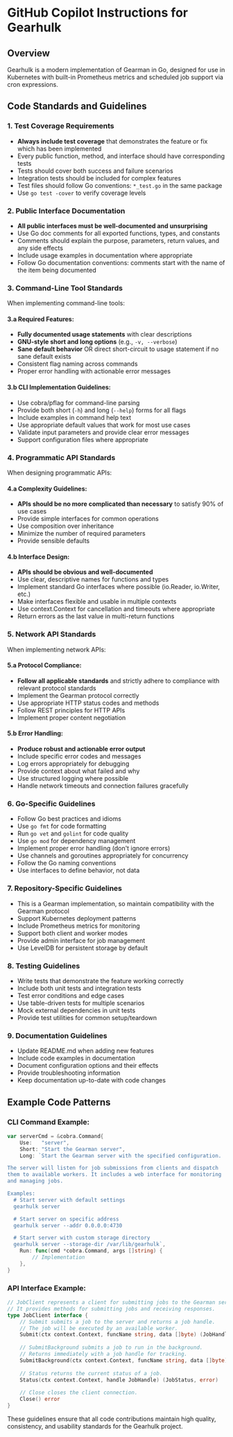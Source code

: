 # GitHub Copilot Instructions for Gearhulk

## Overview
Gearhulk is a modern implementation of Gearman in Go, designed for use in Kubernetes with built-in Prometheus metrics and scheduled job support via cron expressions.

## Code Standards and Guidelines

### 1. Test Coverage Requirements
- **Always include test coverage** that demonstrates the feature or fix which has been implemented
- Every public function, method, and interface should have corresponding tests
- Tests should cover both success and failure scenarios
- Integration tests should be included for complex features
- Test files should follow Go conventions: `*_test.go` in the same package
- Use `go test -cover` to verify coverage levels

### 2. Public Interface Documentation
- **All public interfaces must be well-documented and unsurprising**
- Use Go doc comments for all exported functions, types, and constants
- Comments should explain the purpose, parameters, return values, and any side effects
- Include usage examples in documentation where appropriate
- Follow Go documentation conventions: comments start with the name of the item being documented

### 3. Command-Line Tool Standards
When implementing command-line tools:

#### 3.a Required Features:
- **Fully documented usage statements** with clear descriptions
- **GNU-style short and long options** (e.g., `-v, --verbose`)
- **Sane default behavior** OR direct short-circuit to usage statement if no sane default exists
- Consistent flag naming across commands
- Proper error handling with actionable error messages

#### 3.b CLI Implementation Guidelines:
- Use cobra/pflag for command-line parsing
- Provide both short (`-h`) and long (`--help`) forms for all flags
- Include examples in command help text
- Use appropriate default values that work for most use cases
- Validate input parameters and provide clear error messages
- Support configuration files where appropriate

### 4. Programmatic API Standards
When designing programmatic APIs:

#### 4.a Complexity Guidelines:
- **APIs should be no more complicated than necessary** to satisfy 90% of use cases
- Provide simple interfaces for common operations
- Use composition over inheritance
- Minimize the number of required parameters
- Provide sensible defaults

#### 4.b Interface Design:
- **APIs should be obvious and well-documented**
- Use clear, descriptive names for functions and types
- Implement standard Go interfaces where possible (io.Reader, io.Writer, etc.)
- Make interfaces flexible and usable in multiple contexts
- Use context.Context for cancellation and timeouts where appropriate
- Return errors as the last value in multi-return functions

### 5. Network API Standards
When implementing network APIs:

#### 5.a Protocol Compliance:
- **Follow all applicable standards** and strictly adhere to compliance with relevant protocol standards
- Implement the Gearman protocol correctly
- Use appropriate HTTP status codes and methods
- Follow REST principles for HTTP APIs
- Implement proper content negotiation

#### 5.b Error Handling:
- **Produce robust and actionable error output**
- Include specific error codes and messages
- Log errors appropriately for debugging
- Provide context about what failed and why
- Use structured logging where possible
- Handle network timeouts and connection failures gracefully

### 6. Go-Specific Guidelines
- Follow Go best practices and idioms
- Use `go fmt` for code formatting
- Run `go vet` and `golint` for code quality
- Use `go mod` for dependency management
- Implement proper error handling (don't ignore errors)
- Use channels and goroutines appropriately for concurrency
- Follow the Go naming conventions
- Use interfaces to define behavior, not data

### 7. Repository-Specific Guidelines
- This is a Gearman implementation, so maintain compatibility with the Gearman protocol
- Support Kubernetes deployment patterns
- Include Prometheus metrics for monitoring
- Support both client and worker modes
- Provide admin interface for job management
- Use LevelDB for persistent storage by default

### 8. Testing Guidelines
- Write tests that demonstrate the feature working correctly
- Include both unit tests and integration tests
- Test error conditions and edge cases
- Use table-driven tests for multiple scenarios
- Mock external dependencies in unit tests
- Provide test utilities for common setup/teardown

### 9. Documentation Guidelines
- Update README.md when adding new features
- Include code examples in documentation
- Document configuration options and their effects
- Provide troubleshooting information
- Keep documentation up-to-date with code changes

## Example Code Patterns

### CLI Command Example:
```go
var serverCmd = &cobra.Command{
    Use:   "server",
    Short: "Start the Gearman server",
    Long: `Start the Gearman server with the specified configuration.

The server will listen for job submissions from clients and dispatch
them to available workers. It includes a web interface for monitoring
and managing jobs.

Examples:
  # Start server with default settings
  gearhulk server

  # Start server on specific address
  gearhulk server --addr 0.0.0.0:4730

  # Start server with custom storage directory
  gearhulk server --storage-dir /var/lib/gearhulk`,
    Run: func(cmd *cobra.Command, args []string) {
        // Implementation
    },
}
```

### API Interface Example:
```go
// JobClient represents a client for submitting jobs to the Gearman server.
// It provides methods for submitting jobs and receiving responses.
type JobClient interface {
    // Submit submits a job to the server and returns a job handle.
    // The job will be executed by an available worker.
    Submit(ctx context.Context, funcName string, data []byte) (JobHandle, error)
    
    // SubmitBackground submits a job to run in the background.
    // Returns immediately with a job handle for tracking.
    SubmitBackground(ctx context.Context, funcName string, data []byte) (JobHandle, error)
    
    // Status returns the current status of a job.
    Status(ctx context.Context, handle JobHandle) (JobStatus, error)
    
    // Close closes the client connection.
    Close() error
}
```

These guidelines ensure that all code contributions maintain high quality, consistency, and usability standards for the Gearhulk project.